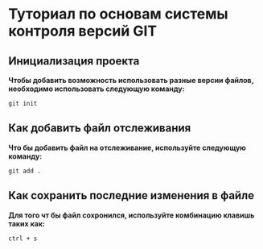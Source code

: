 # Туториал по основам системы контроля версий GIT


## Инициализация проекта
**Чтобы добавить возможность использовать разные версии файлов, необходимо использовать следующую команду:**

~~~fix
git init
~~~


## Как добавить файл отслеживания
**Что бы добавить файл на отслеживание, используйте следующую команду:**

```fix
git add .
```

## Как сохранить последние изменения в файле
**Для того чт бы файл сохронился, используйте комбинацию клавишь таких как:**

```fix
ctrl + s
```